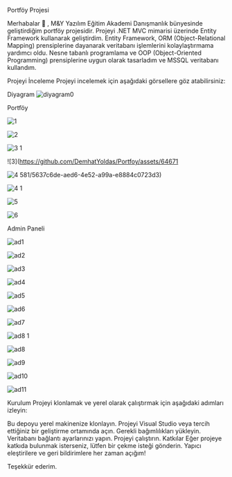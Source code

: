 Portföy Projesi

Merhabalar  👋 , 
M&Y Yazılım Eğitim Akademi Danışmanlık bünyesinde geliştirdiğim portföy projesidir. Projeyi .NET MVC mimarisi üzerinde Entity Framework kullanarak geliştirdim. Entity Framework, ORM (Object-Relational Mapping) prensiplerine dayanarak veritabanı işlemlerini kolaylaştırmama yardımcı oldu. Nesne tabanlı programlama ve OOP (Object-Oriented Programming) prensiplerine uygun olarak tasarladım ve MSSQL veritabanı kullandım.

Projeyi İnceleme
Projeyi incelemek için aşağıdaki görsellere göz atabilirsiniz:

Diyagram
![diyagram0](https://github.com/DemhatYoldas/Portfoy/assets/64671581/626e5a60-af1f-4ba8-b7a3-f7d63bd24083)


Portföy

![1](https://github.com/DemhatYoldas/Portfoy/assets/64671581/66431c04-5ad9-4e40-8a32-a80773fe1f0c)

![2](https://github.com/DemhatYoldas/Portfoy/assets/64671581/9edb02fe-5d50-422e-9604-093a407357b8)

![3 1](https://github.com/DemhatYoldas/Portfoy/assets/64671581/b32c58e6-371b-4d58-9f7c-182ddbc556c7)

![3](https://github.com/DemhatYoldas/Portfoy/assets/64671

![4](https://github.com/DemhatYoldas/Portfoy/assets/64671581/bfb56e6d-1f2c-4454-9a15-57ab1734b026)
581/5637c6de-aed6-4e52-a99a-e8884c0723d3)

![4 1](https://github.com/DemhatYoldas/Portfoy/assets/64671581/fdf9aee8-d93d-43d1-9873-059d6eac3048)

![5](https://github.com/DemhatYoldas/Portfoy/assets/64671581/8b2cfb20-df49-4b51-a1a9-0bf5240dda2c)

![6](https://github.com/DemhatYoldas/Portfoy/assets/64671581/4aa8df7e-0206-4510-81bb-49e13082161e)

Admin Paneli

![ad1](https://github.com/DemhatYoldas/Portfoy/assets/64671581/ca1bd681-6f0b-4107-8146-ae3cbf9928ab)

![ad2](https://github.com/DemhatYoldas/Portfoy/assets/64671581/dc46c5d1-70ce-4b08-bdfd-a2d75993f2f0)

![ad3](https://github.com/DemhatYoldas/Portfoy/assets/64671581/bdc84d72-a9ec-4f52-b405-9a72e9ccbf4c)

![ad4](https://github.com/DemhatYoldas/Portfoy/assets/64671581/8a1e9dc2-4ba4-4325-85c8-55463d0cfa5a)

![ad5](https://github.com/DemhatYoldas/Portfoy/assets/64671581/3f0cb40e-65e3-4f73-ba58-14d9e65d6b18)

![ad6](https://github.com/DemhatYoldas/Portfoy/assets/64671581/a0e4e81e-4fcb-438d-8652-f4145dbab789)

![ad7](https://github.com/DemhatYoldas/Portfoy/assets/64671581/8aef9942-3ea3-4956-abb3-2e0d90969ca5)

![ad8 1](https://github.com/DemhatYoldas/Portfoy/assets/64671581/2e3a2c14-ba5d-4a86-9407-4814962ee723)

![ad8](https://github.com/DemhatYoldas/Portfoy/assets/64671581/46ceb4f3-6a8b-4255-bbd7-40aa4023a67a)

![ad9](https://github.com/DemhatYoldas/Portfoy/assets/64671581/9359267e-255b-4e2a-9868-eb22ac27b3c6)

![ad10](https://github.com/DemhatYoldas/Portfoy/assets/64671581/fe1fc54c-fbec-4798-b324-948e930bfbd5)

![ad11](https://github.com/DemhatYoldas/Portfoy/assets/64671581/05510fe7-3388-4d47-a9af-e7f4cbf37257)


Kurulum
Projeyi klonlamak ve yerel olarak çalıştırmak için aşağıdaki adımları izleyin:

Bu depoyu yerel makinenize klonlayın.
Projeyi Visual Studio veya tercih ettiğiniz bir geliştirme ortamında açın.
Gerekli bağımlılıkları yükleyin.
Veritabanı bağlantı ayarlarınızı yapın.
Projeyi çalıştırın.
Katkılar
Eğer projeye katkıda bulunmak isterseniz, lütfen bir çekme isteği gönderin. Yapıcı eleştirilere ve geri bildirimlere her zaman açığım!

Teşekkür ederim.
